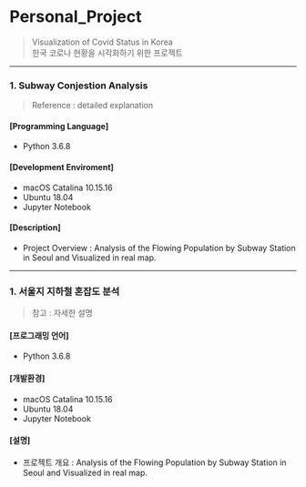 # Personal_Project
> Visualization of Covid Status in Korea  
>한국 코로나 현황을 시각화하기 위한 프로젝트
***

### 1. Subway Conjestion Analysis
> Reference : detailed explanation

#### [Programming Language]
+ Python 3.6.8

#### [Development Enviroment]
+ macOS Catalina 10.15.16
+ Ubuntu 18.04
+ Jupyter Notebook 

#### [Description]
+ Project Overview : Analysis of the Flowing Population by Subway Station in Seoul and Visualized in real map.

***

### 1. 서울지 지하철 혼잡도 분석
> 참고 : 자세한 설명

#### [프로그래밍 언어]
+ Python 3.6.8

#### [개발환경]
+ macOS Catalina 10.15.16
+ Ubuntu 18.04
+ Jupyter Notebook 

#### [설명]
+ 프로젝트 개요 : Analysis of the Flowing Population by Subway Station in Seoul and Visualized in real map.
